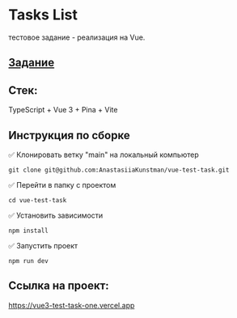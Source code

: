 # Tasks List
тестовое задание - реализация на Vue.

## [Задание](https://docs.google.com/document/d/18lUZ7ZvLRLsOXwCWCZB0DmFZ4Jb6OpwP/edit?usp=sharing&ouid=111233543190189046642&rtpof=true&sd=true)

## Стек:
TypeScript + Vue 3 + Pina + Vite

## Инструкция по сборке

✅ Клонировать ветку "main" на локальный компьютер

```
git clone git@github.com:AnastasiiaKunstman/vue-test-task.git

```
✅ Перейти в папку с проектом

```
cd vue-test-task

```
✅ Установить зависимости

```
npm install

```
✅ Запустить проект

```
npm run dev

```

## Ссылка на проект:
https://vue3-test-task-one.vercel.app